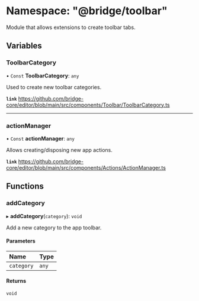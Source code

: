 # Namespace: "@bridge/toolbar"

Module that allows extensions to create toolbar tabs.

## Variables

### ToolbarCategory

• `Const` **ToolbarCategory**: `any`

Used to create new toolbar categories.

**`link`** https://github.com/bridge-core/editor/blob/main/src/components/Toolbar/ToolbarCategory.ts

___

### actionManager

• `Const` **actionManager**: `any`

Allows creating/disposing new app actions.

**`link`** https://github.com/bridge-core/editor/blob/main/src/components/Actions/ActionManager.ts

## Functions

### addCategory

▸ **addCategory**(`category`): `void`

Add a new category to the app toolbar.

#### Parameters

| Name | Type |
| :------ | :------ |
| `category` | `any` |

#### Returns

`void`
